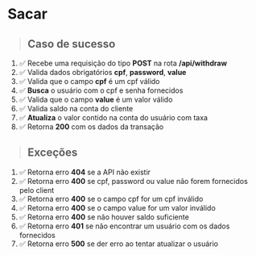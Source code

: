 # Sacar

> ## Caso de sucesso

1. ✅ Recebe uma requisição do tipo **POST** na rota **/api/withdraw**
2. ✅ Valida dados obrigatórios **cpf**, **password**, **value**
3. ✅ Valida que o campo **cpf** é um cpf válido
4. ✅ **Busca** o usuário com o cpf e senha fornecidos
5. ✅ Valida que o campo **value** é um valor válido
6. ✅ Valida saldo na conta do cliente
7. ✅ **Atualiza** o valor contido na conta do usuário com taxa
8. ✅ Retorna **200** com os dados da transação

> ## Exceções

1. ✅ Retorna erro **404** se a API não existir
2. ✅ Retorna erro **400** se cpf, password ou value não forem fornecidos pelo client
3. ✅ Retorna erro **400** se o campo cpf for um cpf inválido
4. ✅ Retorna erro **400** se o campo value for um valor inválido
5. ✅ Retorna erro **400** se não houver saldo suficiente
7. ✅ Retorna erro **401** se não encontrar um usuário com os dados fornecidos
8. ✅ Retorna erro **500** se der erro ao tentar atualizar o usuário
